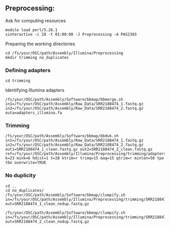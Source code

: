 ## Preprocessing:

Ask for computing resources
```
module load perl/5.26.1
sinteractive -c 28 -t 01:00:00 -J Preprocessing -A PAS2303
```
Preparing the working directories
```
cd /fs/your/OSC/path/Assembly/Illumina/Preprocessing
mkdir trimming no_duplicates
```

### Defining adapters
```
cd trimming
```

Identifying Illumina adapters
```
/fs/your/OSC/path/Assembly/Software/bbmap/bbmerge.sh in1=/fs/your/OSC/path/Assembly/Raw_Data/SRR2188474_1.fastq.gz in2=/fs/your/OSC/path/Assembly/Raw_Data/SRR2188474_2.fastq.gz outa=adapters_illumina.fa
```

### Trimming
```
/fs/your/OSC/path/Assembly/Software/bbmap/bbduk.sh in1=/fs/your/OSC/path/Assembly/Raw_Data/SRR2188474_1.fastq.gz in2=/fs/your/OSC/path/Assembly/Raw_Data/SRR2188474_2.fastq.gz out1=SRR2188474_1_clean.fastq.gz out2=SRR2188474_2_clean.fastq.gz ref=/fs/your/OSC/path/Assembly/Illumina/Preprocessing/trimming/adapters_illumina.fa k=23 mink=6 hdist=1 t=28 ktrim=r trimq=15 maq=15 qtrim=r minlen=50 tpe tbo overwrite=TRUE
```

### No duplicity
```
cd ..
cd no_duplicates/
/fs/your/OSC/path/Assembly/Software/bbmap/clumpify.sh in=/fs/your/OSC/path/Assembly/Illumina/Preprocessing/trimming/SRR2188474_1_clean.fastq.gz out=SRR2188474_1_clean_nodup.fastq.gz

/fs/your/OSC/path/Assembly/Software/bbmap/clumpify.sh in=/fs/your/OSC/path/Assembly/Illumina/Preprocessing/trimming/SRR2188474_2_clean.fastq.gz out=SRR2188474_2_clean_nodup.fastq.gz
```
